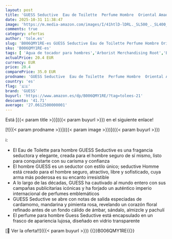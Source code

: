 ```yaml
---
layout: post
title: 'GUESS Seductive  Eau de Toilette  Perfume Hombre  Oriental Amaderado  Perfume Elegante de Larga Duración  100 ml'
date: 2025-10-31 11:38:47
image: 'https://m.media-amazon.com/images/I/41htlD-lDRL._SL500_._SL400_.jpg'
comments: true
category: ofertas
author: 'tole.es'
slug: 'B006QMY1RE-es GUESS Seductive Eau de Toilette Perfume Hombre Oriental...'
sku: 'B006QMY1RE-es'
tags: [ 'Agua de tocador para hombres','Arborist Merchandising Root','Belleza','Fragancias para hombres','Perfumes y fragancias','Salud y cuidado personal','Self Service','Special Features Stores','d1f558da-03d3-4105-8a50-454423a601fb_0','d1f558da-03d3-4105-8a50-454423a601fb_5401','de','eau','guess','toilette','🇪🇸', ]
actualPrice: 20.4 EUR
currency: EUR
price: 20.4
comparePrice: 35.0 EUR
prodname: 'GUESS Seductive  Eau de Toilette  Perfume Hombre  Oriental Amaderado  Perfume Elegante de Larga Duración  100 ml'
country: 'es'
flag: '🇪🇸'
brand: 'GUESS'
buyurl: 'https://www.amazon.es/dp/B006QMY1RE/?tag=tolees-21'
descuento: '41.71'
average: '27.0612500000001'
---
```


Está [{{< param title >}}]({{< param buyurl >}}) en el siguiente enlace!

[![{{< param prodname >}}]({{< param image >}})]({{< param buyurl >}})

ℹ️:

- El Eau de Toilette para hombre GUESS Seductive es una fragancia seductora y elegante, creada para el hombre seguro de sí mismo, listo para conquistarte con su carisma y confianza
- El hombre GUESS es un seductor con estilo único; seductive Homme está creado para el hombre seguro, atractivo, libre y sofisticado, cuya arma más poderosa es su encanto irresistible
- A lo largo de las décadas, GUESS ha cautivado al mundo entero con sus campañas publicitarias icónicas y ha forjado un auténtico imperio internacional de perfumes emblemáticos
- GUESS Seductive se abre con notas de salida especiadas de cardamomo, mandarina y pimienta rosa, revelando un corazón floral refinado antes de un fondo cálido de ámbar, sándalo, almizcle y pachulí
- El perfume para hombre Guess Seductive está encapsulado en un frasco de apariencia lujosa, diseñado en vidrio transparente

[🛒 Ver la oferta!!]({{< param buyurl >}})
{{<world>}}B006QMY1RE{{</world>}}
